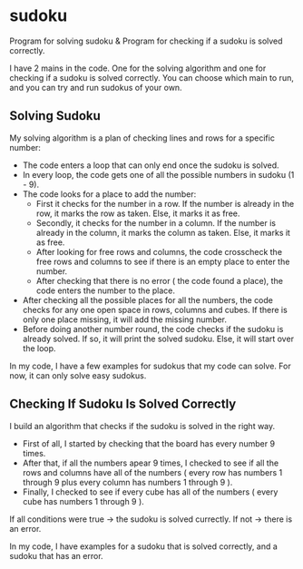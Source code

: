 # sudoku

Program for solving sudoku & Program for checking if a sudoku is solved correctly.

I have 2 mains in the code. One for the solving algorithm and one for checking if a sudoku is solved correctly.
You can choose which main to run, and you can try and run sudokus of your own.

## Solving Sudoku

My solving algorithm is a plan of checking lines and rows for a specific number:
* The code enters a loop that can only end once the sudoku is solved.
* In every loop, the code gets one of all the possible numbers in sudoku (1 - 9).
* The code looks for a place to add the number:
  - First it checks for the number in a row. If the number is already in the row, it marks the row as taken. Else, it marks it as free.
  - Secondly, it checks for the number in a column. If the number is already in the column, it marks the column as taken. Else, it marks it as free.
  - After looking for free rows and columns, the code crosscheck the free rows and columns to see if there is an empty place to enter the number.
  - After checking that there is no error ( the code found a place), the code enters the number to the place.
* After checking all the possible places for all the numbers, the code checks for any one open space in rows, columns and cubes. If there is only one place missing, it will add the missing number.
* Before doing another number round, the code checks if the sudoku is already solved. If so, it will print the solved sudoku. Else, it will start over the loop.

In my code, I have a few examples for sudokus that my code can solve. For now, it can only solve easy sudokus.

## Checking If Sudoku Is Solved Correctly

 I build an algorithm that checks if the sudoku is solved in the right way. 
 * First of all, I started by checking that the board has every number 9 times.
 * After that, if all the numbers apear 9 times, I checked to see if all the rows and columns have all of the numbers ( every row has numbers 1 through 9 plus every column has numbers 1 through 9 ).
 * Finally, I checked to see if every cube has all of the numbers ( every cube has numbers 1 through 9 ).

If all conditions were true -> the sudoku is solved currectly. If not -> there is an error.

In my code, I have examples for a sudoku that is solved correctly, and a sudoku that has an error.
